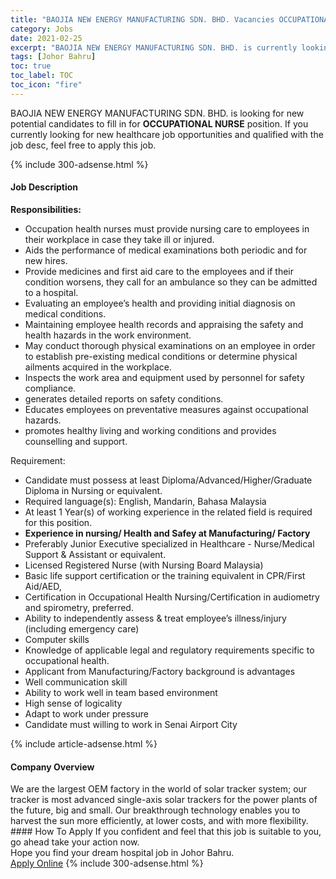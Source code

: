 ```yaml
---
title: "BAOJIA NEW ENERGY MANUFACTURING SDN. BHD. Vacancies OCCUPATIONAL NURSE" 
category: Jobs 
date: 2021-02-25 
excerpt: "BAOJIA NEW ENERGY MANUFACTURING SDN. BHD. is currently looking for suitable person to fill in the OCCUPATIONAL NURSE which positioned at Johor Bahru" 
tags: [Johor Bahru] 
toc: true 
toc_label: TOC 
toc_icon: "fire" 
--- 
```


<p>BAOJIA NEW ENERGY MANUFACTURING SDN. BHD. is looking for new potential candidates to fill in for <b>OCCUPATIONAL NURSE</b> position. If you currently looking for new healthcare job opportunities and qualified with the job desc, feel free to apply this job.
</p>{% include 300-adsense.html %} 
<div><div><h4>Job Description</h4></div><div><div><span><div><p><strong>Responsibilities:</strong></p><ul><li>Occupation health nurses must provide nursing care to employees in their workplace in case they take ill or injured.</li><li>Aids the performance of medical examinations both periodic and for new hires.</li><li>Provide medicines and first aid care to the employees and if their condition worsens, they call for an ambulance so they can be admitted to a hospital.</li><li>Evaluating an employee&#8217;s health and providing initial diagnosis on medical conditions.</li><li>Maintaining employee health records and appraising the safety and health hazards in the work environment.</li><li>May conduct thorough physical examinations on an employee in order to establish pre-existing medical conditions or determine physical ailments acquired in the workplace.</li><li>Inspects the work area and equipment used by personnel for safety compliance.</li><li>generates detailed reports on safety conditions.</li><li>Educates employees on preventative measures against occupational hazards.</li><li>promotes healthy living and working conditions and provides counselling and support.</li></ul><p>Requirement:</p><ul><li>Candidate must possess at least Diploma/Advanced/Higher/Graduate Diploma in Nursing or equivalent.</li><li>Required language(s):&#160;English, Mandarin, Bahasa Malaysia</li><li>At least 1&#160;Year(s) of working experience in the related field is required for this position.</li><li><strong>Experience in nursing/ Health and Safey at Manufacturing/ Factory</strong></li><li>Preferably Junior Executive specialized in Healthcare - Nurse/Medical Support &amp; Assistant or equivalent.</li><li>Licensed Registered Nurse (with Nursing Board Malaysia)</li><li>Basic life support certification or the training equivalent in CPR/First Aid/AED,</li><li>Certification in Occupational Health Nursing/Certification in audiometry and spirometry, preferred.</li><li>Ability to independently assess &amp; treat employee&#8217;s illness/injury (including emergency care)</li><li>Computer skills</li><li>Knowledge of applicable legal and regulatory requirements specific to occupational health.</li><li>Applicant from Manufacturing/Factory background is advantages</li><li>Well communication skill&#160;</li><li>Ability to work well in team based environment</li><li>High sense of logicality&#160;&#160;&#160;&#160;&#160;&#160;&#160;&#160;&#160;&#160;&#160;&#160;</li><li>Adapt to work under pressure&#160;&#160;&#160;&#160;&#160;&#160;&#160;&#160;&#160;</li><li>Candidate must willing to work in Senai Airport City&#160;</li></ul></div></span></div></div></div> 
{% include article-adsense.html %} 
<div><div><h4>Company Overview</h4></div><div><div><span><div><div>
<div>We are the largest OEM factory in the world of solar tracker system; our tracker is most advanced single-axis solar trackers for the power plants of the future, big and small. Our breakthrough technology enables you to harvest the sun more efficiently, at lower costs, and with more flexibility.</div>
</div></div></span></div></div></div> 
#### How To Apply 
If you confident and feel that this job is suitable to you, go ahead take your action now. <br/> 
Hope you find your dream hospital job in Johor Bahru. <br/> 
<a href="https://www.jobstreet.com.my/en/job/occupational-nurse-4491380?jobId=jobstreet-my-job-4491380" class="btn btn--warning" target="_blank" rel="nofollow noopenner">Apply Online</a> 
{% include 300-adsense.html %} 